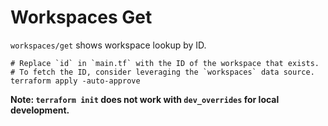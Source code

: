 # Workspaces Get

`workspaces/get` shows workspace lookup by ID.

~~~ shell
# Replace `id` in `main.tf` with the ID of the workspace that exists.
# To fetch the ID, consider leveraging the `workspaces` data source.
terraform apply -auto-approve
~~~

**Note: `terraform init` does not work with `dev_overrides` for local development.**
